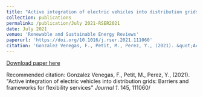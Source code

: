 ```yaml
---
title: "Active integration of electric vehicles into distribution grids: Barriers and frameworks for flexibility services"
collection: publications
permalink: /publication/July 2021-RSER2021
date: July 2021
venue: 'Renewable and Sustainable Energy Reviews'
paperurl: 'https://doi.org/10.1016/j.rser.2021.111060'
citation: 'Gonzalez Venegas, F., Petit, M., Perez, Y., (2021). &quot;Active integration of electric vehicles into distribution grids: Barriers and frameworks for flexibility services&quot; <i>Renewable and Sustainable Energy Reviews 1</i>. 145, 111060'
---
```


<a href='https://doi.org/10.1016/j.rser.2021.111060'>Download paper here</a>

Recommended citation: Gonzalez Venegas, F., Petit, M., Perez, Y., (2021). "Active integration of electric vehicles into distribution grids: Barriers and frameworks for flexibility services" <i>Journal 1</i>. 145, 111060/
